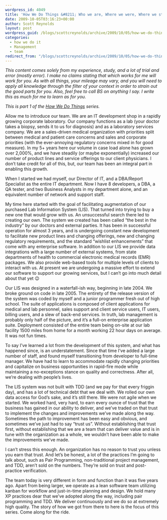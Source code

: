 ```yaml
---
wordpress_id: 4049
title: 'How We Do Things &#8211; Who we are, Where we were, Where we stand'
date: 2009-10-05T03:16:23+00:00
author: Scott Reynolds
layout: post
wordpress_guid: /blogs/scottcreynolds/archive/2009/10/05/how-we-do-things-who-we-are-where-we-were-where-we-stand.aspx
categories:
  - how we do it
  - Management
  - team
redirect_from: "/blogs/scottcreynolds/archive/2009/10/05/how-we-do-things-who-we-are-where-we-were-where-we-stand.aspx/"
---
```

_This content comes solely from my experience, study, and a lot of trial and error (mostly error). I make no claims stating that which works for me will work for you. As with all things, your mileage may vary, and you will need to apply all knowledge through the filter of your context in order to strain out the good parts for you. Also, feel free to call BS on anything I say. I write this as much for me to learn as for you._

_This is part 1 of the [How We Do Things](https://lostechies.com/blogs/scottcreynolds/archive/2009/10/04/how-we-do-things-preamble-and-contents.aspx) series._

Allow me to introduce our team. We are an IT development shop in a rapidly growing corporate laboratory. Our company functions as a lab (your doctor takes a biopsy, sends it to us for diagnosis) and as a laboratory services company. We are a sales-driven medical organization with priorities split between medical and patient care concerns and sales and corporate priorities (with the ever-annoying regulatory concerns mixed in for good measure). In my 5+ years here our volume in case load alone has grown over 2,000%, and we have steadily (or maybe exponentially) increased our number of product lines and service offerings to our client physicians. I don&#8217;t take credit for all of this, but, our team has been an integral part in enabling this growth.

When I started we had myself, our Director of IT, and a DBA/Report Specialist as the entire IT department. Now I have 8 developers, a DBA, a QA tester, and two Business Analysts in my department alone, and an equivalent number of network and support staff.

My time here started with the goal of facilitating augmentation of our purchased Lab Information System (LIS). That turned into trying to buy a new one that would grow with us. An unsuccessful search there led to creating our own. The system we created has been called &#8220;the best in the industry&#8221; by our doctors and external parties. It has been in successful operation for almost 3 years, and is undergoing constant new development to facilitate new product lines and changing offerings, new and changing regulatory requirements, and the standard &#8220;wishlist enhancements&#8221; that come with any enterprise software. In addition to our LIS we provide data integrations with a large number of external systems, from state departments of health to commercial electronic medical records (EMR) packages. We also provide web-based tools for multiple levels of clients to interact with us. At present we are undergoing a massive effort to extend our software to support our growing services, but I can&#8217;t go into much detail about that yet 😉

Our LIS was designed in a waterfall-ish way, beginning in late 2004. We broke ground on code in late 2005. The entirety of the release version of the system was coded by myself and a junior programmer fresh out of high school. The suite of applications is composed of client applications for medical and lab personnel, sales support and client service users, IT users, billing users, and a slew of back-end services. In truth, lab management is probably only half of the picture, and it&#8217;s a full-on enterprise application suite. Deployment consisted of the entire team being on-site at our lab facility 1500 miles from home for a month working 22 hour days on average. It was not fun times.

To say I&#8217;ve learned a lot from the development of this system, and what has happened since, is an understatement. Since that time I&#8217;ve added a large number of staff, and found myself transitioning from developer to full-time manager. We have had to learn to accommodate rapidly changing priorities and capitalize on business opportunities in rapid-fire mode while maintaining a no-exceptions stance on quality and correctness. After all, we&#8217;re dealing with people&#8217;s lives.

The LIS system was not built with TDD (and we pay for that every friggin day), and has a lot of technical debt that we deal with. We rolled our own data access for God&#8217;s sake, and it&#8217;s still there. We were not agile when we started. We worked hard, very hard, to earn every ounce of trust that the business has gained in our ability to deliver, and we&#8217;ve traded on that trust to implement the changes and improvements we&#8217;ve made along the way. Sometimes the path to improvement has been easy and obvious, and sometimes we&#8217;ve just had to say &#8220;trust us&#8221;. Without establishing that trust first, without establishing that we are a team that can deliver value and is in tune with the organization as a whole, we wouldn&#8217;t have been able to make the improvements we&#8217;ve made.

I can&#8217;t stress this enough. An organization has no reason to trust you unless you earn that trust. And let&#8217;s be honest, a lot of the practices I&#8217;m going to talk about, such as Pair Programming, non-traditional project management, and TDD, aren&#8217;t sold on the numbers. They&#8217;re sold on trust and post-practice verification.

The team today is very different in form and function than it was five years ago. Apart from being larger, we operate as a lean software team utilizing kanban for workflow and just-in-time planning and design. We hold many XP practices dear that we&#8217;ve adopted along the way, including pair programming and TDD. We deliver continuously and we do so at extremely high quality. The story of how we got from there to here is the focus of this series. Come along for the ride.